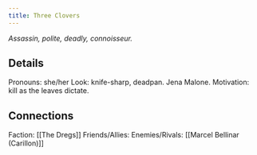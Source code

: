 ```yaml
---
title: Three Clovers
---
```


*Assassin, polite, deadly, connoisseur.*
## Details
Pronouns: she/her
Look: knife-sharp, deadpan. Jena Malone.
Motivation: kill as the leaves dictate.
## Connections
Faction: [[The Dregs]]
Friends/Allies:
Enemies/Rivals: [[Marcel Bellinar (Carillon)]]